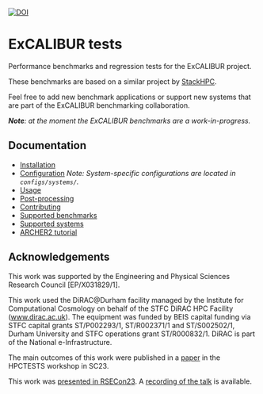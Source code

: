 [
![DOI](https://zenodo.org/badge/381099159.svg)
](https://zenodo.org/doi/10.5281/zenodo.11144871)

# ExCALIBUR tests

Performance benchmarks and regression tests for the ExCALIBUR project.

These benchmarks are based on a similar project by
[StackHPC](https://github.com/stackhpc/hpc-tests).

Feel free to add new benchmark applications or support new systems that are part of the
ExCALIBUR benchmarking collaboration.

_**Note**: at the moment the ExCALIBUR benchmarks are a work-in-progress._

## Documentation

- [Installation](https://ukri-excalibur.github.io/excalibur-tests/install/)
- [Configuration](https://ukri-excalibur.github.io/excalibur-tests/setup/)
_Note: System-specific configurations are located in `configs/systems/`._
- [Usage](https://ukri-excalibur.github.io/excalibur-tests/use/)
- [Post-processing](https://ukri-excalibur.github.io/excalibur-tests/post-processing/)
- [Contributing](https://ukri-excalibur.github.io/excalibur-tests/contributing/)
- [Supported benchmarks](https://ukri-excalibur.github.io/excalibur-tests/apps/)
- [Supported systems](https://ukri-excalibur.github.io/excalibur-tests/systems/)
- [ARCHER2 tutorial](https://ukri-excalibur.github.io/excalibur-tests/tutorial/tutorial/)

## Acknowledgements

This work was supported by the Engineering and Physical Sciences
Research Council [EP/X031829/1].

This work used the DiRAC@Durham facility managed by the Institute for Computational 
Cosmology on behalf of the STFC DiRAC HPC Facility (www.dirac.ac.uk). The equipment 
was funded by BEIS capital funding via STFC capital grants ST/P002293/1, ST/R002371/1
and ST/S002502/1, Durham University and STFC operations grant ST/R000832/1. 
DiRAC is part of the National e-Infrastructure.

The main outcomes of this work were published in a [paper](https://dl.acm.org/doi/10.1145/3624062.3624133) in the HPCTESTS workshop in SC23.

This work was [presented in RSECon23](https://virtual.oxfordabstracts.com/#/event/4430/submission/74). A [recording of the talk](https://youtu.be/vpTD_tJqWOA?si=zl9sWvPEQYyPhJTV) is available.